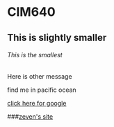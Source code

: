 # CIM640 

## This is slightly smaller 

###### This is the smallest 

Here is other message


find me in pacific ocean


[click here for google](http://www.google.com)


###[zeven's site](http://www.zevenrodriguez.com)